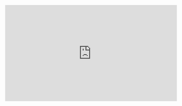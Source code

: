<iframe width="560" height="315" src="https://www.youtube.com/embed/aHisysFIzhg" frameborder="0" allow="accelerometer; autoplay; clipboard-write; encrypted-media; gyroscope; picture-in-picture" allowfullscreen></iframe>